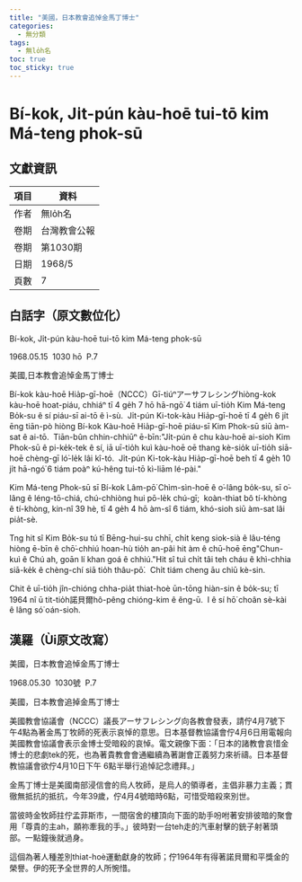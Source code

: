 ```yaml
---
title: "美國，日本教會追悼金馬丁博士"
categories:
  - 無分類
tags:
  - 無lo̍h名
toc: true
toc_sticky: true
---
```


# Bí-kok, Ji̍t-pún kàu-hoē tui-tō kim Má-teng phok-sū

## 文獻資訊

| 項目 | 資料 |
|---|---|
| 作者 | 無lo̍h名 |
| 卷期 | 台灣教會公報 |
| 卷期 | 第1030期 |
| 日期 | 1968/5 |
| 頁數 | 7 |

## 白話字（原文數位化）

Bí-kok, Ji̍t-pún kàu-hoē tui-tō kim Má-teng phok-sū

1968.05.15  1030 hō  P.7

美國,日本教會追悼金馬丁博士

Bí-kok kàu-hoē Hia̍p-gī-hoē（NCCC）Gī-tiúⁿアーサフレシングhiòng-kok kàu-hoē hoat-piáu, chhiáⁿ tī 4 ge̍h 7 hō hā-ngō͘ 4 tiám uī-tio̍h Kim Má-teng Bo̍k-su ê sí piáu-sī ai-tō ê ì-sù.  Ji̍t-pún Ki-tok-kàu Hia̍p-gī-hoē tī 4 ge̍h 6 ji̍t ēng tiān-pò hiòng Bí-kok Kàu-hoē Hia̍p-gī-hoē piáu-sī Kim Phok-sū siū àm-sat ê ai-tō.  Tiān-bûn chhin-chhiūⁿ ē-bīn:"Ji̍t-pún ê chu kàu-hoē ai-sioh Kim Phok-sū ê pi-ke̍k-tek ê sí, iā uī-tio̍h kuì kàu-hoē oē thang kè-sio̍k uī-tio̍h siā-hoē chèng-gī ló͘-le̍k lâi kî-tó.  Ji̍t-pún Ki-tok-kàu Hia̍p-gī-hoē beh tī 4 ge̍h 10 ji̍t hā-ngó͘ 6 tiám poàⁿ kú-hêng tui-tō kì-liām lé-pài."

Kim Má-teng Phok-sū sī Bí-kok Lâm-pō͘ Chìm-sìn-hoē ê o͘-lâng bo̍k-su, sī o͘-lâng ê léng-tō-chiá, chú-chhiòng hui pō-le̍k chú-gī;  koàn-thiat bô tí-khòng ê tí-khòng, kin-nî 39 hè, tī 4 ge̍h 4 hō àm-sî 6 tiám, khó-sioh siū àm-sat lâi pia̍t-sè.

Tng hit sî Kim Bo̍k-su tú tī Bēng-hui-su chhī, chi̍t keng siok-sià ê lâu-téng hiòng ē-bīn ê chō͘-chhiú hoan-hù tio̍h an-pâi hit àm ê chū-hoē ēng"Chun-kuì ê Chú ah, goān lí khan goá ê chhiú."Hit sî tuì chi̍t tâi teh cháu ê khì-chhia siā-ke̍k ê chèng-chí siā tio̍h thâu-pō͘.  Chi̍t tiám cheng āu chiū kè-sin.

Chit ê uī-tio̍h jîn-chióng chha-pia̍t thiat-hoè ūn-tōng hiàn-sin ê bo̍k-su; tī 1964 nî ū tit-tio̍h諾貝爾hô-pêng chióng-kim ê êng-ū.  I ê sí hō͘ choân sè-kài ê lâng só͘ oán-sioh.

## 漢羅（Ùi原文改寫）

美國，日本教會追悼金馬丁博士

1968.05.30  1030號  P.7

美國，日本教會追掉金馬丁博士

美國教會協議會（NCCC）議長アーサフレシング向各教會發表，請佇4月7號下午4點為著金馬丁牧師的死表示哀悼的意思。日本基督教協議會佇4月6日用電報向美國教會協議會表示金博士受暗殺的哀悼。電文親像下面：「日本的諸教會哀惜金博士的悲劇tek的死，也為著貴教會會通繼續為著謝會正義努力來祈禱。日本基督教協議會欲佇4月10日下午 6點半舉行追悼記念禮拜。」

金馬丁博士是美國南部浸信會的烏人牧師，是烏人的領導者，主倡非暴力主義；貫徹無抵抗的抵抗，今年39歲，佇4月4號暗時6點，可惜受暗殺來別世。

當彼時金牧師拄佇孟菲斯市，一間宿舍的樓頂向下面的助手吩咐著安排彼暗的聚會用「尊貴的主ah，願祢牽我的手。」彼時對一台teh走的汽車射擊的銃子射著頭部。一點鐘後就過身。

這個為著人種差別thiat-hoè運動獻身的牧師；佇1964年有得著諾貝爾和平獎金的榮譽。伊的死予全世界的人所惋惜。
